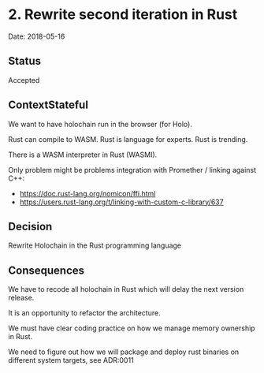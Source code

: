 # 2. Rewrite second iteration in Rust

Date: 2018-05-16

## Status

Accepted

## ContextStateful

We want to have holochain run in the browser (for Holo).

Rust can compile to WASM. Rust is language for experts. Rust is trending.

There is a WASM interpreter in Rust (WASMI).

Only problem might be problems integration with Promether / linking against C++:
* https://doc.rust-lang.org/nomicon/ffi.html
* https://users.rust-lang.org/t/linking-with-custom-c-library/637


## Decision

Rewrite Holochain in the Rust programming language

## Consequences

We have to recode all holochain in Rust which will delay the next version release.

It is an opportunity to refactor the architecture.

We must have clear coding practice on how we manage memory ownership in Rust.

We need to figure out how we will package and deploy rust binaries on different system targets, see ADR:0011
